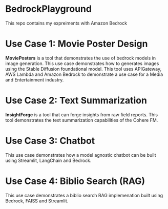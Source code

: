# BedrockPlayground
This repo contains my expreiments with Amazon Bedrock

# Use Case 1: Movie Poster Design
**MoviePosters** is a tool that demonstrates the use of bedrock models in image generation. This use case demonstrates how to generates images using the Stable Diffusion foundational model.
This tool uses APIGateway, AWS Lambda and Amazon Bedrock to demonstrate a use case for a Media and Entertainment industry.

# Use Case 2: Text Summarization
**InsightForge** is a tool that can forge insights from raw field reports. This tool demonstrates the text summarization capabilities of the Cohere FM.

# Use Case 3: Chatbot
This use case demonstrates how a model agnostic chatbot can be built using Streamlit, LangChain and Bedrock. 

# Use Case 4: Biblio Search (RAG)
This use case demonstrates a biblio search RAG implemenation built using Bedrock, FAISS and Streamlit.


